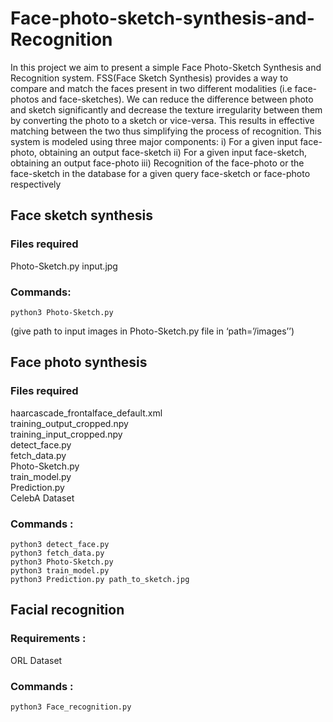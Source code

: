 # Face-photo-sketch-synthesis-and-Recognition
In this project we aim to present a simple Face Photo-Sketch Synthesis and Recognition
system. FSS(Face Sketch Synthesis) provides a way to compare and match the faces present
in two different modalities (i.e face-photos and face-sketches). We can reduce the difference
between photo and sketch significantly and decrease the texture irregularity between them
by converting the photo to a sketch or vice-versa. This results in effective matching between
the two thus simplifying the process of recognition.
This system is modeled using three major components:
i) For a given input face-photo, obtaining an output face-sketch
ii) For a given input face-sketch, obtaining an output face-photo
iii) Recognition of the face-photo or the face-sketch in the database for a given query
face-sketch or face-photo respectively
## Face sketch synthesis 
### Files required 
Photo-Sketch.py 
input.jpg 
### Commands: 
	python3 Photo-Sketch.py 
(give path to input images in Photo-Sketch.py file in ‘path=’/images’’) 

## Face photo synthesis
### Files required 
haarcascade_frontalface_default.xml <br>
training_output_cropped.npy <br>
training_input_cropped.npy <br>
detect_face.py <br>
fetch_data.py <br>
Photo-Sketch.py <br>
train_model.py <br>
Prediction.py <br>
CelebA Dataset 
### Commands : 
	python3 detect_face.py
	python3 fetch_data.py 
	python3 Photo-Sketch.py 
	python3 train_model.py 
	python3 Prediction.py path_to_sketch.jpg 

## Facial recognition
### Requirements : 
ORL Dataset 
### Commands : 
	python3 Face_recognition.py

